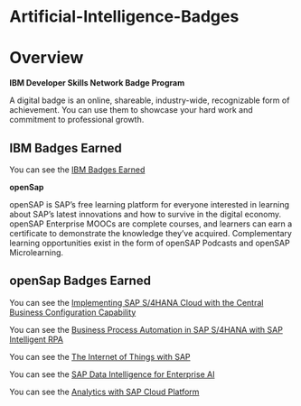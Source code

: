 # Artificial-Intelligence-Badges

# Overview

**IBM Developer Skills Network Badge Program**

A digital badge is an online, shareable, industry-wide, recognizable form of achievement. You can use them to showcase your hard work and commitment to professional growth.

## IBM Badges Earned

You can see the [IBM Badges Earned](https://www.youracclaim.com/earner/earned)

**openSap**

openSAP is SAP’s free learning platform for everyone interested in learning about SAP’s latest innovations and how to survive in the digital economy. openSAP Enterprise MOOCs are complete courses, and learners can earn a certificate to demonstrate the knowledge they’ve acquired. Complementary learning opportunities exist in the form of openSAP Podcasts and openSAP Microlearning.

## openSap Badges Earned

You can see the [Implementing SAP S/4HANA Cloud with the Central Business Configuration Capability](https://open.sap.com/verify/xuros-lamon-tyfem-hitod-zider)

You can see the [Business Process Automation in SAP S/4HANA with SAP Intelligent RPA](https://open.sap.com/verify/xeved-gygup-gibyr-nosun-corep)

You can see the [The Internet of Things with SAP](https://open.sap.com/verify/xezec-gopoh-rovad-vused-sykyh)

You can see the [SAP Data Intelligence for Enterprise AI](https://open.sap.com/verify/xetil-tagat-nyhad-cumed-bubis)

You can see the [Analytics with SAP Cloud Platform](https://open.sap.com/dashboard/documents)
